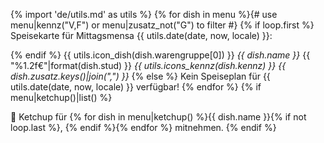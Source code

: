 {% import 'de/utils.md' as utils %}
{% for dish in menu %}{# use menu|kennz("V,F") or menu|zusatz_not("G") to filter #}
{% if loop.first %}
Speisekarte für Mittagsmensa {{ utils.date(date, now, locale) }}:

{% endif %}
{{ utils.icon_dish(dish.warengruppe[0]) }} *{{ dish.name }}*
        {{ "%1.2f€"|format(dish.stud) }} _{{ utils.icons_kennz(dish.kennz) }} {{ dish.zusatz.keys()|join(",") }}_
{% else %}
Kein Speiseplan für {{ utils.date(date, now, locale) }} verfügbar!
{% endfor %}
{% if menu|ketchup()|list() %}

🍅 Ketchup für {% for dish in menu|ketchup() %}{{ dish.name }}{% if not loop.last %}, {% endif %}{% endfor %} mitnehmen.
{% endif %}
